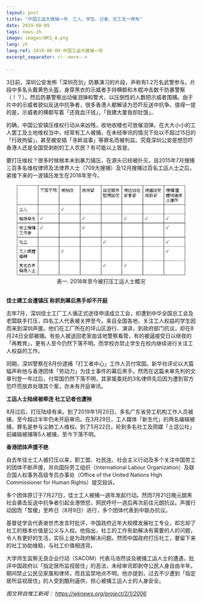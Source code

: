 ```yaml
---
layout: post
title: "中国工运大搜捕一年　工人、学生、记者、社工无一倖免"
date: 2019-08-09
tags: news-zh
image: images/WK1_A.png
lang: zh
lang-ref: 2019-08-09-中国工运大搜捕一年
excerpt_separator: <!--more-->

---
```


3日前，深圳公安发佈「深圳亮剑」防暴演习的片段，声称有1.2万名武警参与。片段中多名头戴黄色头盔，身穿黑衣的示威者手持横额和木棍冲击数千防暴警察（！？）。然后防暴警察出动催泪弹和警犬，以压倒性的人数把示威者围捕。由于片中的示威者貌似反送中抗争者，很多香港人都解读为恐吓反送中抗争。值得一提的是，示威者的横额写着「还我血汗钱」，「我建大厦我却肚饿」。

的确，中国公安镇压维权行动从来凶残，收地收楼也可放催泪弹。在大大小小的工人罢工及土地维权当中，经常有工人被捕，在未经审讯的情况下处以不超过15日的「行政拘留」，甚至被安插「寻衅滋事」等罪名而被判监。究竟深圳公安是想恐吓香港人还是全国受剥削的工人农民？有可能以上皆是。

要打压维权？很多时候根本未到暴力镇压，在源头已经被扑灭。自2015年7月搜捕三百多名维权律师及法律界人士（709大搜捕）及12月搜捕过百名工运人士之后，紧接下来的一波镇压发生在2018年至今。

<div style="text-align:center"><img src="/images/WK1_B.png" width="90%"/><br>表一. 2018年至今被打压工运人士概况<br><br></div>

<strong>佳士建工会遭镇压 称抓到幕后黑手却不开庭</strong>

去年7月，深圳佳士工厂工人循正式途径申请成立工会，却遭到中华全国总工会及老闆联手打压，四名工人代表被关押至今。来自全国各地，关注工人权益的学生因而来到深圳声援。他们在工厂所在的坪山区游行、演讲，到政府部门抗议，却在8月24日全部被捕。有些人被送回老家由该地警察看管，有的被逼接受日以继夜的「再教育」，更有人至今仍然下落不明。而学校亦禁止学生在校内继续进行关注工人权益的工作。

同期，深圳警察在8月份逮捕「打工者中心」工作人员付常国。新华社评论以大篇幅声称他与香港团体「劳动力」为佳士事件的幕后黑手。然而在这篇未审先判的文章刊登一年过后，付常国仍然下落不明，其家属委託的3名律师先后因为遭到官方恐吓而放弃处理其个案，亦未有开庭审讯。

<strong>工运人士陆续被牵连 社工记者也遭殃</strong>

8月过后，打压陆续有来。到了2019年1月20日，多名广东省劳工机构工作人员被捕，至今超过半年仍未开庭审讯。在3月29日，工人媒体「新生代」的两名编辑被捕，罪名是参与尘肺工人维权。到了5月22日，轮到多名社工及网媒「土逗公社」前编辑被捕等5人被捕，至今下落不明。

<strong>香港团体声援不绝</strong>

自去年佳士工人被打压以来，职工盟、社民连、社会主义行动及多个关注中国劳工的团体不断声援，并向国际劳工组织（International Labour Organization）及联合国人权事务高级专员办事处（Office of the United Nations High Commissioner for Human Rights）提交投诉。

多个团体原订于7月27日，佳士工人被捕一週年发起行动。然而7月21日晚元朗黑社会袭击反送中抗争者引起全港愤怒，网民呼吁一週后再次前往元朗抗议。声援行动因而「暂缓」至昨日（8月9日）进行，多个团体代表到中联办抗议。

基督徒学会代表谢世杰发言时批评，中国政府近年大规模发展社工专业，却忘却了社工的根本价值是公义与人权。他指出，社工的工作有助解决有需要的人的问题，令人有更好的生活，实际上是为政府解决问题。然而中国政府打压社工，要留下来的社工协助维稳，与社工价值相违背。

大学师生监察无良企业行动（SACOM）代表马浩然谈及被捕工运人士的遭遇，批评中国政府以「指定居所监视居住」的恶法，未经审讯即剥夺公民人身自由半年。期间禁止公民见家属和律师，而且监禁地点不明。他亦提到，过去不少遭到「指定居所监视居住」的人受到酷刑逼供，担心被捕工运人士的人身安全。

<em>图文转自惟工新闻： <https://wknews.org/project/2/1/2006></em>
